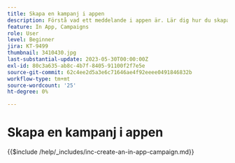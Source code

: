 ```yaml
---
title: Skapa en kampanj i appen
description: Förstå vad ett meddelande i appen är. Lär dig hur du skapar, konfigurerar och publicerar meddelanden i appen i kampanjer.
feature: In App, Campaigns
role: User
level: Beginner
jira: KT-9499
thumbnail: 3410430.jpg
last-substantial-update: 2023-05-30T00:00:00Z
exl-id: 80c3a635-ab8c-4b7f-8405-91100f2f7e5e
source-git-commit: 62c4ee2d5a3e6c71646ae4f92eeee0491846832b
workflow-type: tm+mt
source-wordcount: '25'
ht-degree: 0%

---
```


# Skapa en kampanj i appen

{{$include /help/_includes/inc-create-an-in-app-campaign.md}}
